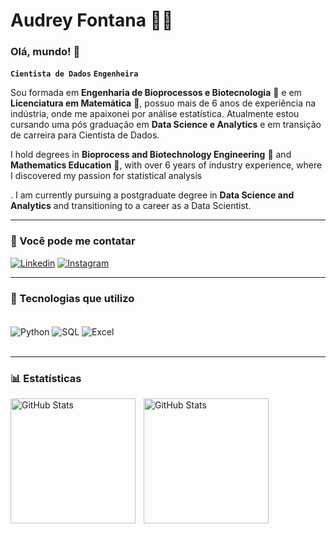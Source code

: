# Audrey Fontana 👩‍💻

###  Olá, mundo! 👾
**`Cientista de Dados`**
**`Engenheira`**

Sou formada em **Engenharia de Bioprocessos e Biotecnologia** 🧬 e em **Licenciatura em Matemática** 📕, possuo mais de 6 anos de experiência na indústria, onde me apaixonei por análise estatística. Atualmente estou cursando uma pós graduação em **Data Science e Analytics** e em transição de carreira para Cientista de Dados.

I hold degrees in **Bioprocess and Biotechnology Engineering** 🧬 and **Mathematics Education** 📕, with over 6 years of industry experience, where I discovered my passion for statistical analysis


. I am currently pursuing a postgraduate degree in **Data Science and Analytics** and transitioning to a career as a Data Scientist.

---
### 🔗 Você pode me contatar

[![Linkedin](https://img.shields.io/badge/LinkedIn-0077B5?style=for-the-badge&logo=linkedin&logoColor=white)](https://www.linkedin.com/in/audrey-fontana/)
[![Instagram](https://img.shields.io/badge/Instagram-E4405F?style=for-the-badge&logo=instagram&logoColor=white)](https://www.instagram.com/arrobaaudrey/)

---
### 🤖 Tecnologias que utilizo

<div style="display: inline_block"><br/>
    <img 
        align="center"
        alt="Python"
        src="https://img.shields.io/badge/Python-3776AB?style=for-the-badge&logo=python&logoColor=white"
    />
    <img
        align="center"
        alt="SQL"
        src="https://img.shields.io/badge/MySQL-005C84?style=for-the-badge&logo=mysql&logoColor=white"
    />
    <img
        align="center"
        alt="Excel"
        src="https://img.shields.io/badge/Microsoft_Excel-217346?style=for-the-badge&logo=microsoft-excel&logoColor=white"
    />
</div><br/>

---
### 📊 Estatísticas

<p>
  <img 
    align="left" 
    alt="GitHub Stats" 
    height="200" 
    style="padding-right: 10px;" 
    src="https://github-readme-stats.vercel.app/api?username=audrey-fontana&show_icons=true&theme=tokyonight&include_all_commits=true&locale=pt-br" 
  />

<img 
      align="left" 
      alt="GitHub Stats" 
      height="200" 
      src="https://github-readme-stats.vercel.app/api/top-langs/?username=audrey-fontana&theme=tokyonight&layout=compact&custom_title=Tecnologias&langs_count=3" 
  />

</p>

